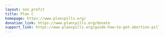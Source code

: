 ```yaml
---
layout: non_profit
title: Plan C
homepage: https://www.plancpills.org/
donation_link: https://www.plancpills.org/donate
support_link: https://www.plancpills.org/guide-how-to-get-abortion-pills
---
```

